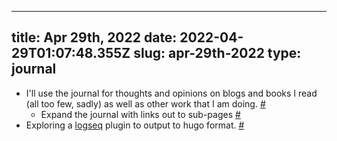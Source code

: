 
---
title: Apr 29th, 2022 
date: 2022-04-29T01:07:48.355Z
slug: apr-29th-2022
type: journal
---
* I'll use the journal for thoughts and opinions on blogs and books I read (all too few, sadly) as well as other work that I am doing. [#](#627a64fa-8302-4490-ba2c-4e62b33174f2)<a name="627a64fa-8302-4490-ba2c-4e62b33174f2"></a>
  * Expand the journal with links out to sub-pages [#](#627a64fa-aa07-4eb7-bfc1-bc0fdf6ddda7)<a name="627a64fa-aa07-4eb7-bfc1-bc0fdf6ddda7"></a>
* Exploring a [logseq](../entry/logseq) plugin to output to hugo format. [#](#627a64fa-b8b8-4b66-b5ce-1f602e4c4c40)<a name="627a64fa-b8b8-4b66-b5ce-1f602e4c4c40"></a>

